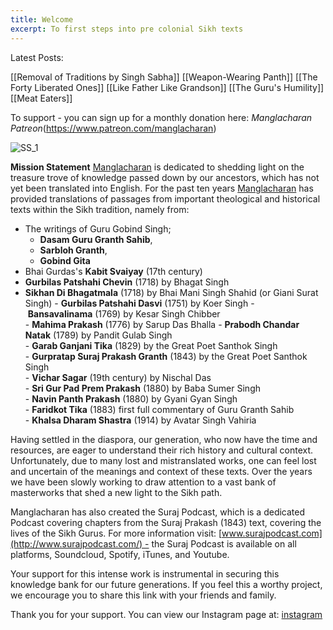 ```yaml
---
title: Welcome
excerpt: To first steps into pre colonial Sikh texts
---
```

Latest Posts:

[[Removal of Traditions by Singh Sabha]]
[[Weapon-Wearing Panth]]
[[The Forty Liberated Ones]]
[[Like Father Like Grandson]]
[[The Guru's Humility]]
[[Meat Eaters]]


To support - you can sign up for a monthly donation here: *Manglacharan Patreon*(https://www.patreon.com/manglacharan)

![SS_1](https://static.wixstatic.com/media/f03993_a0795493ada446a39d45bf1fe254bba8~mv2.jpg/v1/fill/w_452,h_450,al_c,q_80,usm_0.66_1.00_0.01,enc_auto/f03993_a0795493ada446a39d45bf1fe254bba8~mv2.jpg)

**Mission Statement**
[Manglacharan](http://www.manglacharan.com/) is dedicated to shedding light on the treasure trove of knowledge passed down by our ancestors, which has not yet been translated into English. For the past ten years [Manglacharan](http://www.manglacharan.com/) has provided translations of passages from important theological and historical texts within the Sikh tradition, namely from:  


- The writings of Guru Gobind Singh; 
	- **Dasam Guru Granth Sahib**,
	- **Sarbloh Granth**,
	- **Gobind Gita**  
- Bhai Gurdas's **Kabit Svaiyay** (17th century)  
- **Gurbilas Patshahi Chevin** (1718) by Bhagat Singh
- **Sikhan Di Bhagatmala** (1718) by Bhai Mani Singh Shahid (or Giani Surat Singh)
- **Gurbilas Patshahi Dasvi** (1751) by Koer Singh
- **Bansavalinama** (1769) by Kesar Singh Chibber  
- **Mahima Prakash** (1776) by Sarup Das Bhalla
- **Prabodh Chandar Natak** (1789) by Pandit Gulab Singh  
- **Garab Ganjani Tika** (1829) by the Great Poet Santhok Singh  
- **Gurpratap Suraj Prakash Granth** (1843) by the Great Poet Santhok Singh  
- **Vichar Sagar** (19th century) by Nischal Das  
- **Sri Gur Pad Prem Prakash** (1880) by Baba Sumer Singh  
- **Navin Panth Prakash** (1880) by Gyani Gyan Singh  
- **Faridkot Tika** (1883) first full commentary of Guru Granth Sahib  
- **Khalsa Dharam Shastra** (1914) by Avatar Singh Vahiria  
  
Having settled in the diaspora, our generation, who now have the time and resources, are eager to understand their rich history and cultural context. Unfortunately, due to many lost and mistranslated works, one can feel lost and uncertain of the meanings and context of these texts. Over the years we have been slowly working to draw attention to a vast bank of masterworks that shed a new light to the Sikh path.  
  
Manglacharan has also created the Suraj Podcast, which is a dedicated Podcast covering chapters from the Suraj Prakash (1843) text, covering the lives of the Sikh Gurus. For more information visit: [www.surajpodcast.com](http://www.surajpodcast.com/) - the Suraj Podcast is available on all platforms, Soundcloud, Spotify, iTunes, and Youtube.   
  
Your support for this intense work is instrumental in securing this knowledge bank for our future generations. If you feel this a worthy project, we encourage you to share this link with your friends and family.  
  
Thank you for your support.
You can view our Instagram page at: 
[instagram](https://www.instagram.com/manglacharan)

